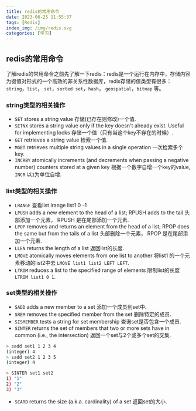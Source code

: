 ```yaml
---
title: redis的常用命令
date: 2023-06-25 11:55:37
tags: [Redis]
index_img: /img/redis.svg
categories: [学习]
---
```

## redis的常用命令

了解redis的常用命令之前先了解一下redis：redis是一个运行在内存中，存储内容为键值对形式的一个高效的非关系性数据库，redis存储的值类型有很多：`string`，`list`， `set`，`sorted set`，`hash`， `geospatial`，`bitmap` 等。

### string类型的相关操作

- `SET` stores a string value 存储(已存在则修改)一个值.
- `SETNX` stores a string value only if the key doesn't already exist. Useful for implementing locks 存储一个值（只有当这个key不存在的时候）.
- `GET` retrieves a string value 检索一个值.
- `MGET` retrieves multiple string values in a single operation 一次检索多个key.
- `INCRBY` atomically increments (and decrements when passing a negative number) counters stored at a given key 根据一个数字自增一个key的value, `INCR` 以`1`为单位自增.

### list类型的相关操作

- `LRANGE` 查看list  lrange list1 0 -1
- `LPUSH` adds a new element to the head of a list; RPUSH adds to the tail 头部添加一个元素， RPUSH 是在尾部添加一个元素.
- `LPOP` removes and returns an element from the head of a list; RPOP does the same but from the tails of a list 头部删除一个元素， RPOP 是在尾部添加一个元素.
- `LLEN` returns the length of a list 返回list的长度.
- `LMOVE` atomically moves elements from one list to another 将list1 的一个元素移动的list2中去 `LMOVE list1 list2 LEFT LEFT`.
- `LTRIM` reduces a list to the specified range of elements 限制list的长度 `LTRIM list1 0 1`.

### set类型的相关操作

- `SADD` adds a new member to a set 添加一个成员到set中.
- `SREM` removes the specified member from the set 删除特定的成员.
- `SISMEMBER` tests a string for set membership 查询set是否包含一个成员.
- `SINTER` returns the set of members that two or more sets have in common (i.e., the intersection) 返回一个set与2个或多个set的交集.

```bash
> sadd set1 1 2 3 4
(integer) 4
> sadd set2 1 2 3 5
(integer) 4

> SINTER set1 set2
1) "1"
2) "2"
3) "3"
```

- `SCARD` returns the size (a.k.a. cardinality) of a set 返回set的大小.
